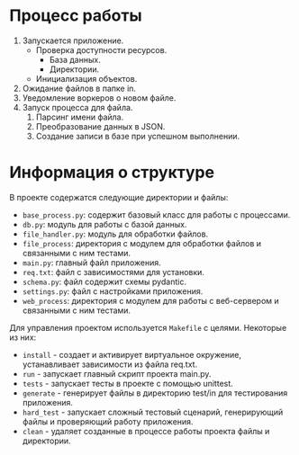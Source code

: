 # Процесс работы

1. Запускается приложение.
    * Проверка доступности ресурсов.
        * База данных.
        * Директории.
    * Инициализация объектов.
2. Ожидание файлов в папке in.
3. Уведомление воркеров о новом файле.
4. Запуск процесса для файла.
    1. Парсинг имени файла.
    2. Преобразование данных в JSON.
    3. Создание записи в базе при успешном выполнении.

# Информация о структуре

В проекте содержатся следующие директории и файлы:

- `base_process.py`: содержит базовый класс для работы с процессами.
- `db.py`: модуль для работы с базой данных.
- `file_handler.py`: модуль для обработки файлов.
- `file_process`: директория с модулем для обработки файлов и связанными с ним тестами.
- `main.py`: главный файл приложения.
- `req.txt`: файл с зависимостями для установки.
- `schema.py`: файл содержит схемы pydantic.
- `settings.py`: файл с настройками приложения.
- `web_process`: директория с модулем для работы с веб-сервером и связанными с ним тестами.

Для управления проектом используется `Makefile` c целями. Некоторые из них:

- `install` - создает и активирует виртуальное окружение, устанавливает зависимости из файла req.txt.
- `run` - запускает главный скрипт проекта main.py.
- `tests` - запускает тесты в проекте с помощью unittest.
- `generate` - генерирует файлы в директорию test/in для тестирования приложения.
- `hard_test` - запускает сложный тестовый сценарий, генерирующий файлы и проверяющий работу приложения.
- `clean` - удаляет созданные в процессе работы проекта файлы и директории.
